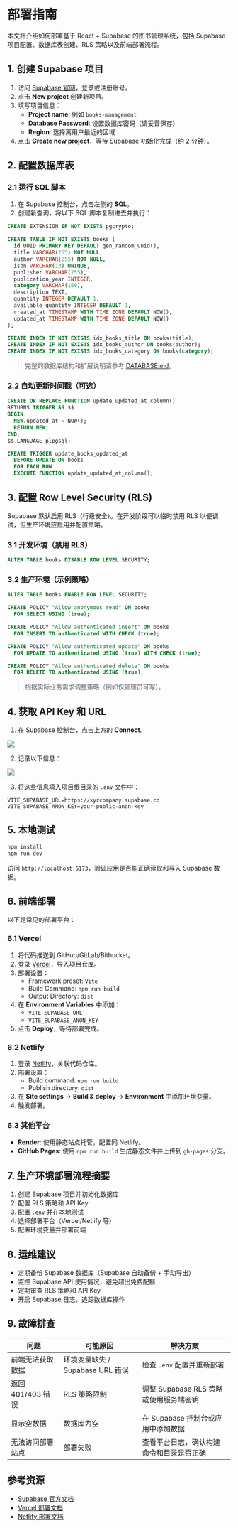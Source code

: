 # 部署指南

本文档介绍如何部署基于 React + Supabase 的图书管理系统，包括 Supabase 项目配置、数据库表创建、RLS 策略以及前端部署流程。

## 1. 创建 Supabase 项目

1. 访问 [Supabase 官网](https://supabase.com/)，登录或注册账号。
2. 点击 **New project** 创建新项目。
3. 填写项目信息：
   - **Project name**: 例如 `books-management`
   - **Database Password**: 设置数据库密码（请妥善保存）
   - **Region**: 选择离用户最近的区域
4. 点击 **Create new project**，等待 Supabase 初始化完成（约 2 分钟）。

## 2. 配置数据库表

### 2.1 运行 SQL 脚本

1. 在 Supabase 控制台，点击左侧的 **SQL**。
2. 创建新查询，将以下 SQL 脚本复制进去并执行：

```sql
CREATE EXTENSION IF NOT EXISTS pgcrypto;

CREATE TABLE IF NOT EXISTS books (
  id UUID PRIMARY KEY DEFAULT gen_random_uuid(),
  title VARCHAR(255) NOT NULL,
  author VARCHAR(255) NOT NULL,
  isbn VARCHAR(13) UNIQUE,
  publisher VARCHAR(255),
  publication_year INTEGER,
  category VARCHAR(100),
  description TEXT,
  quantity INTEGER DEFAULT 1,
  available_quantity INTEGER DEFAULT 1,
  created_at TIMESTAMP WITH TIME ZONE DEFAULT NOW(),
  updated_at TIMESTAMP WITH TIME ZONE DEFAULT NOW()
);

CREATE INDEX IF NOT EXISTS idx_books_title ON books(title);
CREATE INDEX IF NOT EXISTS idx_books_author ON books(author);
CREATE INDEX IF NOT EXISTS idx_books_category ON books(category);
```

> 完整的数据库结构和扩展说明请参考 [DATABASE.md](./DATABASE.md)。

### 2.2 自动更新时间戳（可选）

```sql
CREATE OR REPLACE FUNCTION update_updated_at_column()
RETURNS TRIGGER AS $$
BEGIN
  NEW.updated_at = NOW();
  RETURN NEW;
END;
$$ LANGUAGE plpgsql;

CREATE TRIGGER update_books_updated_at
  BEFORE UPDATE ON books
  FOR EACH ROW
  EXECUTE FUNCTION update_updated_at_column();
```

## 3. 配置 Row Level Security (RLS)

Supabase 默认启用 RLS（行级安全）。在开发阶段可以临时禁用 RLS 以便调试，但生产环境应启用并配置策略。

### 3.1 开发环境（禁用 RLS）

```sql
ALTER TABLE books DISABLE ROW LEVEL SECURITY;
```

### 3.2 生产环境（示例策略）

```sql
ALTER TABLE books ENABLE ROW LEVEL SECURITY;

CREATE POLICY "Allow anonymous read" ON books
  FOR SELECT USING (true);

CREATE POLICY "Allow authenticated insert" ON books
  FOR INSERT TO authenticated WITH CHECK (true);

CREATE POLICY "Allow authenticated update" ON books
  FOR UPDATE TO authenticated USING (true) WITH CHECK (true);

CREATE POLICY "Allow authenticated delete" ON books
  FOR DELETE TO authenticated USING (true);
```

> 根据实际业务需求调整策略（例如仅管理员可写）。

## 4. 获取 API Key 和 URL

1. 在 Supabase 控制台，点击上方的 **Connect**。

  ![](1.png)

2. 记录以下信息：

  ![](2.png)

3. 将这些信息填入项目根目录的 `.env` 文件中：

```env
VITE_SUPABASE_URL=https://xyzcompany.supabase.co
VITE_SUPABASE_ANON_KEY=your-public-anon-key
```

## 5. 本地测试

```bash
npm install
npm run dev
```

访问 `http://localhost:5173`，验证应用是否能正确读取和写入 Supabase 数据。

## 6. 前端部署

以下是常见的部署平台：

### 6.1 Vercel

1. 将代码推送到 GitHub/GitLab/Bitbucket。
2. 登录 [Vercel](https://vercel.com/)，导入项目仓库。
3. 部署设置：
   - Framework preset: `Vite`
   - Build Command: `npm run build`
   - Output Directory: `dist`
4. 在 **Environment Variables** 中添加：
   - `VITE_SUPABASE_URL`
   - `VITE_SUPABASE_ANON_KEY`
5. 点击 **Deploy**，等待部署完成。

### 6.2 Netlify

1. 登录 [Netlify](https://www.netlify.com/)，关联代码仓库。
2. 部署设置：
   - Build command: `npm run build`
   - Publish directory: `dist`
3. 在 **Site settings** -> **Build & deploy** -> **Environment** 中添加环境变量。
4. 触发部署。

### 6.3 其他平台

- **Render**: 使用静态站点托管，配置同 Netlify。
- **GitHub Pages**: 使用 `npm run build` 生成静态文件并上传到 `gh-pages` 分支。

## 7. 生产环境部署流程摘要

1. 创建 Supabase 项目并初始化数据库
2. 配置 RLS 策略和 API Key
3. 配置 `.env` 并在本地测试
4. 选择部署平台（Vercel/Netlify 等）
5. 配置环境变量并部署前端

## 8. 运维建议

- 定期备份 Supabase 数据库（Supabase 自动备份 + 手动导出）
- 监控 Supabase API 使用情况，避免超出免费配额
- 定期审查 RLS 策略和 API Key
- 开启 Supabase 日志，追踪数据库操作

## 9. 故障排查

| 问题 | 可能原因 | 解决方案 |
|------|----------|----------|
| 前端无法获取数据 | 环境变量缺失 / Supabase URL 错误 | 检查 `.env` 配置并重新部署 |
| 返回 401/403 错误 | RLS 策略限制 | 调整 Supabase RLS 策略或使用服务端密钥 |
| 显示空数据 | 数据库为空 | 在 Supabase 控制台或应用中添加数据 |
| 无法访问部署站点 | 部署失败 | 查看平台日志，确认构建命令和目录是否正确 |

## 参考资源

- [Supabase 官方文档](https://supabase.com/docs)
- [Vercel 部署文档](https://vercel.com/docs)
- [Netlify 部署文档](https://docs.netlify.com/)
